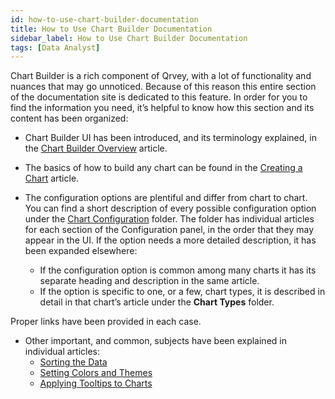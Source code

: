 ```yaml
---
id: how-to-use-chart-builder-documentation
title: How to Use Chart Builder Documentation
sidebar_label: How to Use Chart Builder Documentation
tags: [Data Analyst]
---
```


<div style={{textAlign: "justify"}}>

Chart Builder is a rich component of Qrvey, with a lot of functionality and nuances that may go unnoticed. Because of this reason this entire section of the documentation site is dedicated to this feature. 
In order for you to find the information you need, it’s helpful to know how this section and its content has been organized:

* Chart Builder UI has been introduced, and its terminology explained, in the [Chart Builder Overview](../charts/overview-of-chart-builder.md) article.
* The basics of how to build any chart can be found in the [Creating a Chart](../charts/creating-charts.md) article.
* The configuration options are plentiful and differ from chart to chart. You can find a short description of every possible configuration option under the [Chart Configuration](../charts/configure-charts/overview-of-chart-configuration.md) folder. The folder has individual articles for each section of the Configuration panel, in the order that they may appear in the UI. If the option needs a more detailed description, it has been expanded elsewhere:

    * If the configuration option is common among many charts it has its separate heading and description in the same article. 
    * If the option is specific to one, or a few, chart types, it is described in detail in that chart’s article under the **Chart Types** folder.
    
Proper links have been provided in each case.
* Other important, and common, subjects have been explained in individual articles:
  * [Sorting the Data](../charts/sorting.md)
  * [Setting Colors and Themes](../charts/setting-chart-styles.md)
  * [Applying Tooltips to Charts](../charts/tooltips.md)

 


</div>